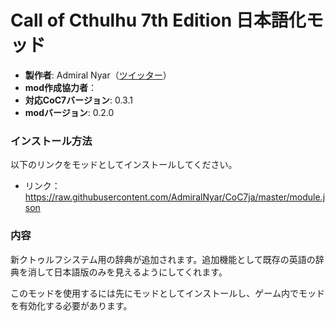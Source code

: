 # Call of Cthulhu 7th Edition 日本語化モッド

* **製作者**: Admiral Nyar（[ツイッター](https://twitter.com/kruschtya)）
* **mod作成協力者**：
* **対応CoC7バージョン**: 0.3.1
* **modバージョン**: 0.2.0

### インストール方法

以下のリンクをモッドとしてインストールしてください。

* リンク： https://raw.githubusercontent.com/AdmiralNyar/CoC7ja/master/module.json

### 内容
新クトゥルフシステム用の辞典が追加されます。追加機能として既存の英語の辞典を消して日本語版のみを見えるようにしてくれます。

このモッドを使用するには先にモッドとしてインストールし、ゲーム内でモッドを有効化する必要があります。

